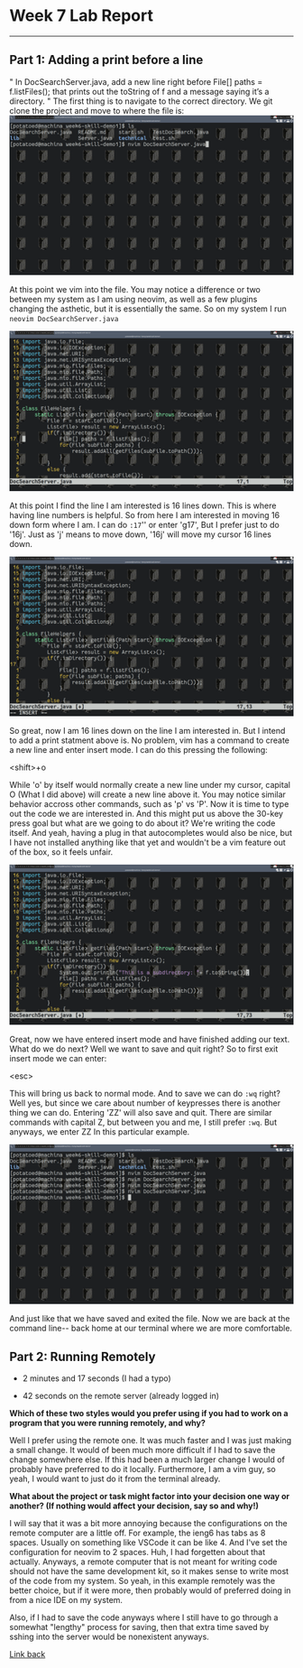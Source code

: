 # Week 7 Lab Report
---

## Part 1: Adding a print before a line

"
In DocSearchServer.java, add a new line right before File[] paths = f.listFiles(); that prints out the toString of f and a message saying it’s a directory.
"
The first thing is to navigate to the correct directory. We git clone the project and move to where the file is:
![Images](images/week6_lab1.png)

At this point we vim into the file. You may notice a difference or two between my system as I am using neovim, as well as a few plugins changing the asthetic, but it is essentially the same.
So on my system I run `neovim DocSearchServer.java`

![Images](images/week6_lab2.png)

At this point I find the line I am interested is 16 lines down. This is where having line numbers is helpful. So from here I am interested in moving 16 down form where I am. I can do `:17`'<enter>' or enter 'g17', But I prefer just to do '16j'. Just as 'j' means to move down, '16j' will move my cursor 16 lines down.

![Images](images/week6_lab3.png)

So great, now I am 16 lines down on the line I am interested in. But I intend to add a print statment above is. No problem, vim has a command to create a new line and enter insert mode. I can do this pressing the following:

\<shift>+o

While 'o' by itself would normally create a new line under my cursor, capital O (What I did above) will create a new line above it. You may notice similar behavior accross other commands, such as 'p' vs 'P'.
Now it is time to type out the code we are interested in. And this might put us above the 30-key press goal but what are we going to do about it? We're writing the code itself. And yeah, having a plug in that autocompletes would also be nice, but I have not installed anything like that yet and wouldn't be a vim feature out of the box, so it feels unfair.

![Images](images/week6_lab4.png)

Great, now we have entered insert mode and have finished adding our text. What do we do next? Well we want to save and quit right?
So to first exit insert mode we can enter:

\<esc>

This will bring us back to normal mode. And to save we can do `:wq` right? Well yes, but since we care about number of keypresses there is another thing we can do. Entering 'ZZ' will also save and quit. There are similar commands with capital Z, but between you and me, I still prefer `:wq`. But anyways, we enter 
ZZ
In this particular example.

![Images](images/week6_lab5.png)

And just like that we have saved and exited the file. Now we are back at the command line-- back home at our terminal where we are more comfortable. 

## Part 2: Running Remotely

- 2 minutes and 17 seconds (I had a typo)

- 42 seconds on the remote server (already logged in)

**Which of these two styles would you prefer using if you had to work on a program that you were running remotely, and why?**

Well I prefer using the remote one. It was much faster and I was just making a small change. It would of been much more difficult if I had to save the change somewhere else. If this had been a much larger change I would of probably have preferred to do it locally. Furthermore, I am a vim guy, so yeah, I would want to just do it from the terminal already. 


**What about the project or task might factor into your decision one way or another? (If nothing would affect your decision, say so and why!)**

I will say that it was a bit more annoying because the configurations on the remote computer are a little off. For example, the ieng6 has tabs as 8 spaces. Usually on something like VSCode it can be like 4. And I've set the configuration for neovim to 2 spaces. Huh, I had forgetten about that actually. Anyways, a remote computer that is not meant for writing code should not have the same development kit, so it makes sense to write most of the code from my system. So yeah, in this example remotely was the better choice, but if it were more, then probably would of preferred doing in from a nice IDE on my system. 

Also, if I had to save the code anyways where I still have to go through a somewhat "lengthy" process for saving, then that extra time saved by sshing into the server would be nonexistent anyways.




[Link back](index.md)